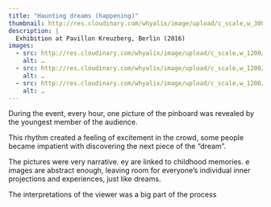 ```yaml
---
title: "Haunting dreams (happening)"
thumbnail: http://res.cloudinary.com/whyalix/image/upload/c_scale,w_300/v1510518158/alixlucas/expo-haunted-dreams/018-4.jpg
description: |
  Exhibition at Pavillon Kreuzberg, Berlin (2016)
images:
  - src: http://res.cloudinary.com/whyalix/image/upload/c_scale,w_1200/v1510518158/alixlucas/expo-haunted-dreams/018-4.jpg
    alt: …
  - src: http://res.cloudinary.com/whyalix/image/upload/c_scale,w_1200/v1510518200/alixlucas/expo-haunted-dreams/018-2.jpg
    alt: …
  - src: http://res.cloudinary.com/whyalix/image/upload/c_scale,w_1200/v1510518186/alixlucas/expo-haunted-dreams/018-3.jpg
    alt: …
---
```


During the event, every hour, one picture of the pinboard was revealed by the youngest member of the audience.

This rhythm created a feeling of excitement in the crowd, some people became impatient with discovering the next piece of the “dream”.

The pictures were very narrative.  ey are linked to childhood memories.  e images are abstract enough, leaving room for everyone’s individual inner projections and experiences, just like dreams.

The interpretations of the viewer was a big part of the process
